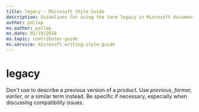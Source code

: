 ```yaml
---
title: legacy - Microsoft Style Guide
description: Guidelines for using the term legacy in Microsoft documents.
author: pallep
ms.author: pallep
ms.date: 01/19/2018
ms.topic: contributor-guide
ms.service: microsoft-writing-style-guide
---
```


# legacy

Don't use to describe a previous version of a product. Use *previous,* *former,* *earlier,* or a similar term instead. Be specific if necessary, especially when discussing compatibility issues.
